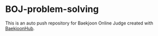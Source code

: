# BOJ-problem-solving
This is an auto push repository for Baekjoon Online Judge created with [BaekjoonHub](https://github.com/BaekjoonHub/BaekjoonHub).
